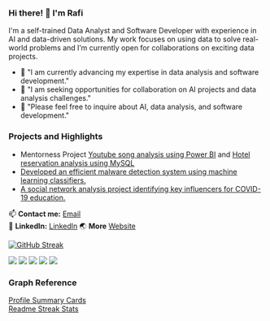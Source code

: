 ### Hi there! 👋 I'm Rafi

I'm a self-trained Data Analyst and Software Developer with experience in AI and data-driven solutions. My work focuses on using data to solve real-world problems and I’m currently open for collaborations on exciting data projects.

- 🌱 "I am currently advancing my expertise in data analysis and software development."
- 👯 "I am seeking opportunities for collaboration on AI projects and data analysis challenges."
- 💬 "Please feel free to inquire about AI, data analysis, and software development."

### Projects and Highlights
- Mentorness Project [Youtube song analysis using Power BI](https://github.com/Rafi2401/youtube-song-analysis-with-powerbi) and [Hotel reservation analysis using MySQL](https://github.com/Rafi2401/hotel-reservation-analysis-mysql)
- [Developed an efficient malware detection system using machine learning classifiers.](https://github.com/rafi2401/psvm-smo-dekomposisi)
- [A social network analysis project identifying key influencers for COVID-19 education.](https://github.com/rafi2401/twitter-sna-covid19)

📫 **Contact me:** [Email](mailto:rafikerja2401@gmail.com)<br>
💼 **LinkedIn:** [LinkedIn](https://linkedin.com/in/Rafi2401)
🌏 **More** [Website](https://rafi2401.github.io)

[![GitHub Streak](https://github-readme-streak-stats.herokuapp.com?user=Rafi2401&theme=maroongold&hide_border=true&date_format=j%20M%5B%20Y%5D)](https://git.io/streak-stats)

![](http://github-profile-summary-cards.vercel.app/api/cards/profile-details?username=Rafi2401&theme=maroongold)
![](http://github-profile-summary-cards.vercel.app/api/cards/repos-per-language?username=Rafi2401&theme=maroongold)
![](http://github-profile-summary-cards.vercel.app/api/cards/most-commit-language?username=Rafi2401&theme=maroongold)
![](http://github-profile-summary-cards.vercel.app/api/cards/stats?username=Rafi2401&theme=maroongold)
![](http://github-profile-summary-cards.vercel.app/api/cards/productive-time?username=Rafi2401&theme=maroongold&utcOffset=8)

### Graph Reference
<!-- <a href= "github-readme-stats.vercel.app">1</a> -->
<a href= "https://github-profile-summary-cards.vercel.app/demo.html">Profile Summary Cards</a><br>
<a href= "https://github-readme-streak-stats.herokuapp.com/demo/">Readme Streak Stats</a>
